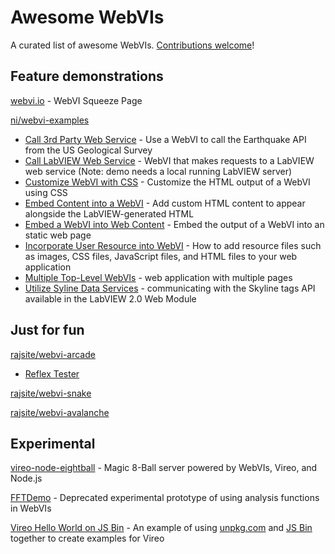 # Awesome WebVIs
A curated list of awesome WebVIs. [Contributions welcome](https://github.com/rajsite/awesome-webvis/edit/master/README.md)!

## Feature demonstrations
[webvi.io](http://www.webvi.io/) - WebVI Squeeze Page

[ni/webvi-examples](https://github.com/ni/webvi-examples)
- [Call 3rd Party Web Service](https://ni.github.io/webvi-examples/Call3rdPartyWebService/Builds/WebApp_Web%20Server/Main.html) - Use a WebVI to call the Earthquake API from the US Geological Survey
- [Call LabVIEW Web Service](https://ni.github.io/webvi-examples/CallLabVIEWWebService/WebVI/Builds/WebApp_Web%20Server/Main.html) - WebVI that makes requests to a LabVIEW web service (Note: demo needs a local running LabVIEW server)
- [Customize WebVI with CSS](https://ni.github.io/webvi-examples/CustomizeWithCss/Builds/WebApp_Web%20Server/Main.html) - Customize the HTML output of a WebVI using CSS
- [Embed Content into a WebVI](https://ni.github.io/webvi-examples/EmbedContentIntoWebVI/Builds/WebApp_Web%20Server/Main.html) - Add custom HTML content to appear alongside the LabVIEW-generated HTML
- [Embed a WebVI into Web Content](https://ni.github.io/webvi-examples/EmbedWebVIIntoContent/) - Embed the output of a WebVI into an static web page
- [Incorporate User Resource into WebVI](https://ni.github.io/webvi-examples/IncorporateUserResources/Builds/WebApp_Web%20Server/Main.html) - How to add resource files such as images, CSS files, JavaScript files, and HTML files to your web application
- [Multiple Top-Level WebVIs](https://ni.github.io/webvi-examples/MultipleTopLevelWebVIs/Builds/MultipleTopLevelWebVIs_Web%20Server/) - web application with multiple pages
- [Utilize Syline Data Services](https://ni.github.io/webvi-examples/UtilizeSkylineDataServices/Builds/WebApp_Web%20Server/Main.html) - communicating with the Skyline tags API available in the LabVIEW 2.0 Web Module

## Just for fun

[rajsite/webvi-arcade](https://github.com/rajsite/webvi-arcade)
- [Reflex Tester](https://bit.ly/webvidemo1)

[rajsite/webvi-snake](https://webvi.glitch.me/snake)

[rajsite/webvi-avalanche](https://webvi.glitch.me/avalanche)

## Experimental

[vireo-node-eightball](https://github.com/rajsite/vireo-node-eightball) - Magic 8-Ball server powered by WebVIs, Vireo, and Node.js

[FFTDemo](http://bit.ly/FFTDemo) - Deprecated experimental prototype of using analysis functions in WebVIs

[Vireo Hello World on JS Bin](http://jsbin.com/toxuzor/edit?html,js,console) - An example of using [unpkg.com](https://unpkg.com) and [JS Bin](http://jsbin.com) together to create examples for Vireo
